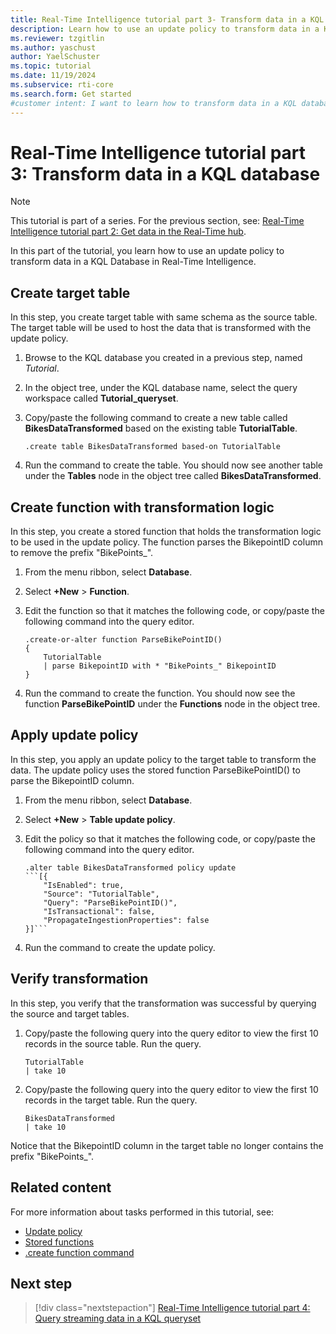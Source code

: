 ```yaml
---
title: Real-Time Intelligence tutorial part 3- Transform data in a KQL Database
description: Learn how to use an update policy to transform data in a KQL Database in Real-Time Intelligence.
ms.reviewer: tzgitlin
ms.author: yaschust
author: YaelSchuster
ms.topic: tutorial
ms.date: 11/19/2024
ms.subservice: rti-core
ms.search.form: Get started
#customer intent: I want to learn how to transform data in a KQL database in Real-Time Intelligence.
---
```

# Real-Time Intelligence tutorial part 3: Transform data in a KQL database

> [!NOTE]
> This tutorial is part of a series. For the previous section, see: [Real-Time Intelligence tutorial part 2: Get data in the Real-Time hub](tutorial-2-get-real-time-events.md).

In this part of the tutorial, you learn how to use an update policy to transform data in a KQL Database in Real-Time Intelligence. 

## Create target table

In this step, you create target table with same schema as the source table. The target table will be used to host the data that is transformed with the update policy.

1. Browse to the KQL database you created in a previous step, named *Tutorial*.
1. In the object tree, under the KQL database name, select the query workspace called **Tutorial_queryset**.
1. Copy/paste the following command to create a new table called **BikesDataTransformed** based on the existing table **TutorialTable**.
    
    ```kusto
    .create table BikesDataTransformed based-on TutorialTable
    ```

1. Run the command to create the table.
    You should now see another table under the **Tables** node in the object tree called **BikesDataTransformed**.

## Create function with transformation logic

In this step, you create a stored function that holds the transformation logic to be used in the update policy. The function parses the BikepointID column to remove the prefix "BikePoints_".

1. From the menu ribbon, select **Database**.
1. Select **+New** > **Function**.

1. Edit the function so that it matches the following code, or copy/paste the following command into the query editor.

    ```kusto
    .create-or-alter function ParseBikePointID()
    {
        TutorialTable
        | parse BikepointID with * "BikePoints_" BikepointID
    }
    ```

1. Run the command to create the function.
    You should now see the function **ParseBikePointID** under the **Functions** node in the object tree.

## Apply update policy

In this step, you apply an update policy to the target table to transform the data. The update policy uses the stored function ParseBikePointID() to parse the BikepointID column.

1. From the menu ribbon, select **Database**.
1. Select **+New** > **Table update policy**.

1. Edit the policy so that it matches the following code, or copy/paste the following command into the query editor.

    ~~~kusto
    .alter table BikesDataTransformed policy update
    ```[{
        "IsEnabled": true,
        "Source": "TutorialTable",
        "Query": "ParseBikePointID()",
        "IsTransactional": false,
        "PropagateIngestionProperties": false
    }]```
    ~~~

1. Run the command to create the update policy.  

## Verify transformation

In this step, you verify that the transformation was successful by querying the source and target tables.

1. Copy/paste the following query into the query editor to view the first 10 records in the source table. Run the query.

    ```kusto
    TutorialTable
    | take 10
    ``` 

1. Copy/paste the following query into the query editor to view the first 10 records in the target table. Run the query.

    ```kusto
    BikesDataTransformed
    | take 10
    ```

Notice that the BikepointID column in the target table no longer contains the prefix "BikePoints_".

## Related content

For more information about tasks performed in this tutorial, see:

* [Update policy](/kusto/management/update-policy?view=microsoft-fabric&preserve-view=true)
* [Stored functions](/kusto/query/schema-entities/stored-functions?view=microsoft-fabric&preserve-view=true)
* [.create function command](/kusto/management/create-function?view=microsoft-fabric&preserve-view=true)

## Next step

> [!div class="nextstepaction"]
> [Real-Time Intelligence tutorial part 4: Query streaming data in a KQL queryset](tutorial-4-query-data.md)
